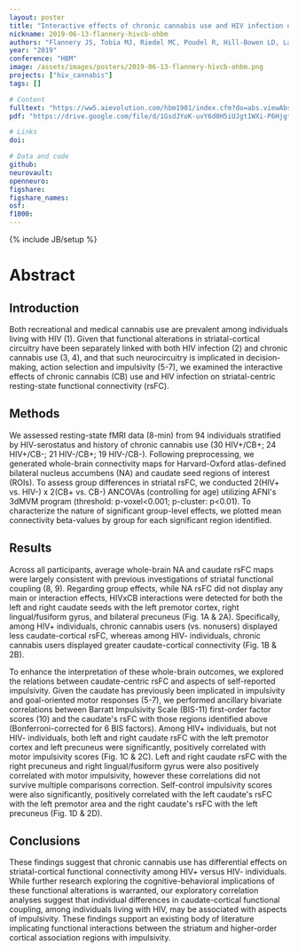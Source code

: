 ```yaml
---
layout: poster
title: "Interactive effects of chronic cannabis use and HIV infection on striatal-cortical functional connectivity"
nickname: 2019-06-13-flannery-hivcb-ohbm
authors: "Flannery JS, Tobia MJ, Riedel MC, Poudel R, Hill-Bowen LD, Laird AR, Gonzalez R, Sutherland MT"
year: "2019"
conference: "HBM"
image: /assets/images/posters/2019-06-13-flannery-hivcb-ohbm.png
projects: ["hiv_cannabis"]
tags: []

# Content
fulltext: "https://ww5.aievolution.com/hbm1901/index.cfm?do=abs.viewAbs&subView=1&abs=4450"
pdf: "https://drive.google.com/file/d/1GsdJYoK-uvY6d0H5iUJgt1WXi-P6Hjgt/view?usp=sharing"

# Links
doi:

# Data and code
github:
neurovault:
openneuro:
figshare:
figshare_names:
osf:
f1000:
---
```

{% include JB/setup %}

# Abstract

## Introduction

Both recreational and medical cannabis use are prevalent among individuals living with HIV (1). Given that functional alterations in striatal-cortical circuitry have been separately linked with both HIV infection (2) and chronic cannabis use (3, 4), and that such neurocircuitry is implicated in decision-making, action selection and impulsivity (5-7), we examined the interactive effects of chronic cannabis (CB) use and HIV infection on striatal-centric resting-state functional connectivity (rsFC).

## Methods

We assessed resting-state fMRI data (8-min) from 94 individuals stratified by HIV-serostatus and history of chronic cannabis use (30 HIV+/CB+; 24 HIV+/CB-; 21 HIV-/CB+; 19 HIV-/CB-). Following preprocessing, we generated whole-brain connectivity maps for Harvard-Oxford atlas-defined bilateral nucleus accumbens (NA) and caudate seed regions of interest (ROIs). To assess group differences in striatal rsFC, we conducted 2(HIV+ vs. HIV-) x 2(CB+ vs. CB-) ANCOVAs (controlling for age) utilizing AFNI's 3dMVM program (threshold: p-voxel<0.001; p-cluster: p<0.01). To characterize the nature of significant group-level effects, we plotted mean connectivity beta-values by group for each significant region identified.

## Results

Across all participants, average whole-brain NA and caudate rsFC maps were largely consistent with previous investigations of striatal functional coupling (8, 9). Regarding group effects, while NA rsFC did not display any main or interaction effects, HIVxCB interactions were detected for both the left and right caudate seeds with the left premotor cortex, right lingual/fusiform gyrus, and bilateral precuneus (Fig. 1A & 2A). Specifically, among HIV+ individuals, chronic cannabis users (vs. nonusers) displayed less caudate-cortical rsFC, whereas among HIV- individuals, chronic cannabis users displayed greater caudate-cortical connectivity (Fig. 1B & 2B).

To enhance the interpretation of these whole-brain outcomes, we explored the relations between caudate-centric rsFC and aspects of self-reported impulsivity. Given the caudate has previously been implicated in impulsivity and goal-oriented motor responses (5-7), we performed ancillary bivariate correlations between Barratt Impulsivity Scale (BIS-11) first-order factor scores (10) and the caudate's rsFC with those regions identified above (Bonferroni-corrected for 6 BIS factors). Among HIV+ individuals, but not HIV- individuals, both left and right caudate rsFC with the left premotor cortex and left precuneus were significantly, positively correlated with motor impulsivity scores (Fig. 1C & 2C). Left and right caudate rsFC with the right precuneus and right lingual/fusiform gyrus were also positively correlated with motor impulsivity, however these correlations did not survive multiple comparisons correction. Self-control impulsivity scores were also significantly, positively correlated with the left caudate's rsFC with the left premotor area and the right caudate's rsFC with the left precuneus (Fig. 1D & 2D).

## Conclusions

These findings suggest that chronic cannabis use has differential effects on striatal-cortical functional connectivity among HIV+ versus HIV- individuals. While further research exploring the cognitive-behavioral implications of these functional alterations is warranted, our exploratory correlation analyses suggest that individual differences in caudate-cortical functional coupling, among individuals living with HIV, may be associated with aspects of impulsivity. These findings support an existing body of literature implicating functional interactions between the striatum and higher-order cortical association regions with impulsivity.
